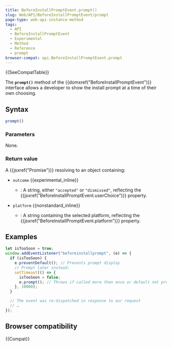 ```yaml
---
title: BeforeInstallPromptEvent.prompt()
slug: Web/API/BeforeInstallPromptEvent/prompt
page-type: web-api-instance-method
tags:
  - API
  - BeforeInstallPromptEvent
  - Experimental
  - Method
  - Reference
  - prompt
browser-compat: api.BeforeInstallPromptEvent.prompt
---
```

{{SeeCompatTable}}

The **`prompt()`** method of the
{{domxref("BeforeInstallPromptEvent")}} interface allows a developer to show the
install prompt at a time of their own choosing.

## Syntax

```js
prompt()
```

### Parameters

None.

### Return value

A {{jsxref("Promise")}} resolving to an object containing:

- `outcome` {{experimental_inline}}  
  - : A string, either `"accepted"` or `"dismissed"`, reflecting the {{jsxref("BeforeInstallPromptEvent.userChoice")}} property.

- `platform` {{nonstandard_inline}}  
  - : A string containing the selected platform, reflecting the {{jsxref("BeforeInstallPromptEvent.platform")}} property.

## Examples

```js
let isTooSoon = true;
window.addEventListener("beforeinstallprompt", (e) => {
  if (isTooSoon) {
    e.preventDefault(); // Prevents prompt display
    // Prompt later instead:
    setTimeout(() => {
      isTooSoon = false;
      e.prompt(); // Throws if called more than once or default not prevented
    }, 10000);
  }

  // The event was re-dispatched in response to our request
  // …
});
```

## Browser compatibility

{{Compat}}
